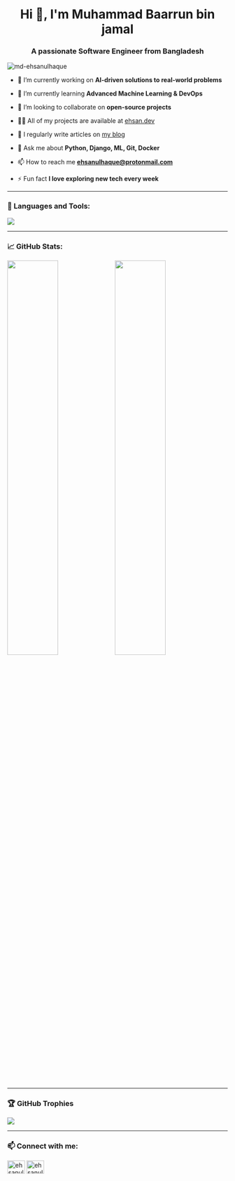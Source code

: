 <h1 align="center">Hi 👋, I'm Muhammad Baarrun bin jamal</h1>
<h3 align="center">A passionate Software Engineer from Bangladesh</h3>

<p align="left"> <img src="https://komarev.com/ghpvc/?username=md-ehsanulhaque&label=Profile%20views&color=0e75b6&style=flat" alt="md-ehsanulhaque" /> </p>

- 🔭 I’m currently working on **AI-driven solutions to real-world problems**

- 🌱 I’m currently learning **Advanced Machine Learning & DevOps**

- 👯 I’m looking to collaborate on **open-source projects**

- 👨‍💻 All of my projects are available at [ehsan.dev](https://ehsan.dev)

- 📝 I regularly write articles on [my blog](https://medium.com/@ehsanulhaque)

- 💬 Ask me about **Python, Django, ML, Git, Docker**

- 📫 How to reach me **ehsanulhaque@protonmail.com**

- ⚡ Fun fact **I love exploring new tech every week**

---

### 🧰 Languages and Tools:

<p align="left">
  <img src="https://skillicons.dev/icons?i=python,django,react,html,css,js,git,docker,linux,postman,heroku,vscode" />
</p>

---

### 📈 GitHub Stats:

<p align="left">
  <img width="48%" src="https://github-readme-stats.vercel.app/api?username=md-ehsanulhaque&show_icons=true&theme=radical" />
  <img width="48%" src="https://github-readme-streak-stats.herokuapp.com/?user=md-ehsanulhaque&theme=radical" />
</p>

---

### 🏆 GitHub Trophies

<p align="left">
  <img src="https://github-profile-trophy.vercel.app/?username=md-ehsanulhaque&theme=radical&row=1&column=7" />
</p>

---

### 📫 Connect with me:

<p align="left">
<a href="https://linkedin.com/in/md-ehsanulhaque" target="blank"><img align="center" src="https://cdn.jsdelivr.net/npm/simple-icons@3.0.1/icons/linkedin.svg" alt="ehsanulhaque" height="30" width="40" /></a>
<a href="mailto:ehsanulhaque@protonmail.com"><img align="center" src="https://cdn.jsdelivr.net/npm/simple-icons@3.0.1/icons/gmail.svg" alt="ehsanulhaque" height="30" width="40" /></a>
</p>
